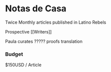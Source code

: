 # Notas de Casa
Twice Monthly articles published in Latino Rebels

Prospective [[Writers]]

Paula curates
????? proofs translation

### Budget
$150USD / Article

 